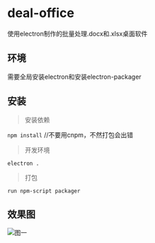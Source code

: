 # deal-office
使用electron制作的批量处理.docx和.xlsx桌面软件

## 环境

需要全局安装electron和安装electron-packager

## 安装

> 安装依赖

`npm install` //不要用cnpm，不然打包会出错

> 开发环境

`electron .`

> 打包

`run npm-script packager`

## 效果图

![图一]('./tu.png')



